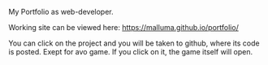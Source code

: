 

My Portfolio as web-developer.

Working site can be viewed here: https://malluma.github.io/portfolio/

You can click on the project and you will be taken to github, where its code is posted.
Exept for avo game. If you click on it, the game itself will open.
